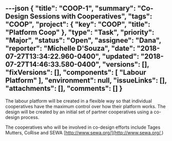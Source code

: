 ---json
{
  "title": "COOP-1",
  "summary": "Co-Design Sessions with Cooperatives",
  "tags": "COOP",
  "project": {
    "key": "COOP",
    "title": "Platform Coop"
  },
  "type": "Task",
  "priority": "Major",
  "status": "Open",
  "assignee": "Dana",
  "reporter": "Michelle D'Souza",
  "date": "2018-07-27T13:34:22.960-0400",
  "updated": "2018-07-27T14:46:33.580-0400",
  "versions": [],
  "fixVersions": [],
  "components": [
    "Labour Platform"
  ],
  "environment": null,
  "issueLinks": [],
  "attachments": [],
  "comments": []
}
---
The labour platform will be created in a flexible way so that individual cooperatives have the maximum control over how their platform works. The design will be created by an initial set of partner cooperatives using a co-design process.

The cooperatives who will be involved in co-design efforts include Tages Mutters, CoRise and SEWA [http://www.sewa.org/](http://www.sewa.org/,)

        
